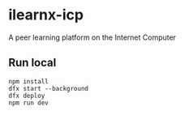 # ilearnx-icp
A peer learning platform on the Internet Computer
## Run local
```
npm install
dfx start --background
dfx deploy
npm run dev
```
